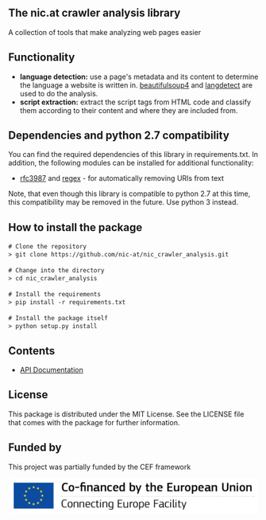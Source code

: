 The nic.at crawler analysis library
----------------------------
A collection of tools that make analyzing web pages easier


Functionality
-------------
+ **language detection:** use a page's metadata and its content to determine the
    language a website is written in. [beautifulsoup4](https://www.crummy.com/software/BeautifulSoup/) and [langdetect](https://github.com/Mimino666/langdetect) are used to do the
    analysis.
+ **script extraction:** extract the script tags from HTML code and classify them
    according to their content and where they are included from.

Dependencies and python 2.7 compatibility
-----------------------------------------
You can find the required dependencies of this library in requirements.txt. In
addition, the following modules can be installed for additional functionality:

+ [rfc3987](https://pypi.org/project/rfc3987/) and
  [regex](https://bitbucket.org/mrabarnett/mrab-regex/src/hg/) - for automatically
  removing URIs from text

Note, that even though this library is compatible to python 2.7 at this time,
this compatibility may be removed in the future. Use python 3 instead.

How to install the package
--------------------------
```
# Clone the repository
> git clone https://github.com/nic-at/nic_crawler_analysis.git

# Change into the directory
> cd nic_crawler_analysis

# Install the requirements
> pip install -r requirements.txt

# Install the package itself
> python setup.py install
```

Contents
--------
* [API Documentation](modules.rst)

License
-------
This package is distributed under the MIT License. See the LICENSE file that
comes with the package for further information.

Funded by
---------

This project was partially funded by the CEF framework

![Co-financed by the Connecting Europe Facility of the European Union](_static/en_cef-1024x146.png "Co-financed by the Connecting Europe Facility of the European Union")